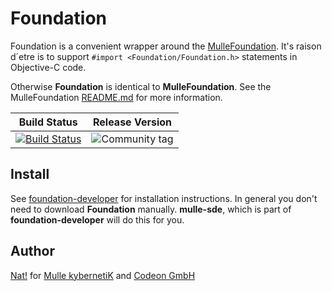 # Foundation

Foundation is a convenient wrapper around the [MulleFoundation](//github.com/MulleFoundation).
It's raison d´etre is to support `#import <Foundation/Foundation.h>` statements
in Objective-C code.

Otherwise **Foundation** is identical to **MulleFoundation**. See the
MulleFoundation  [README.md](https://github.com/MulleFoundation/MulleFoundation/blob/release/README.md)
for more information.


Build Status | Release Version
-------------|-----------------------------------
[![Build Status](https://travis-ci.org/MulleFoundation/Foundation.svg)](https://travis-ci.org/MulleFoundation/Foundation) | ![Community tag](https://img.shields.io/github/tag/MulleFoundation/Foundation.svg)


## Install

See [foundation-developer](//github.com/mulle-objc/foundation-developer)
for installation instructions. In general you don't need to download
**Foundation** manually. **mulle-sde**, which is part of
**foundation-developer** will do this for you.

## Author

[Nat!](//www.mulle-kybernetik.com/weblog) for
[Mulle kybernetiK](//www.mulle-kybernetik.com) and
[Codeon GmbH](//www.codeon.de)
